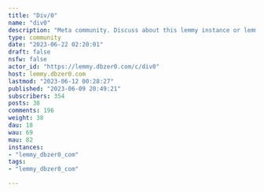 ```yaml
---
title: "Div/0" 
name: "div0"
description: "Meta community. Discuss about this lemmy instance or lemmy in general."
type: community
date: "2023-06-22 02:20:01"
draft: false
nsfw: false
actor_id: "https://lemmy.dbzer0.com/c/div0"
host: lemmy.dbzer0.com
lastmod: "2023-06-12 00:28:27"
published: "2023-06-09 20:49:21"
subscribers: 354
posts: 38
comments: 196
weight: 38
dau: 18
wau: 69
mau: 82
instances:
- "lemmy_dbzer0_com"
tags: 
- "lemmy_dbzer0_com"

---
```

